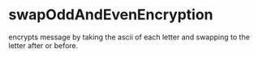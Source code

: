 # swapOddAndEvenEncryption
 encrypts message by taking the ascii of each letter and swapping to the letter after or before.
